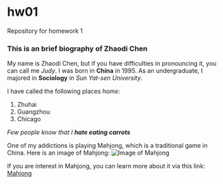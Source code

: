 # hw01
Repository for homework 1

### This is an brief biography of Zhaodi Chen

My name is Zhaodi Chen, but if you have difficulties in pronouncing it, you can call me _Judy_. I was born in **China** in 1995. As an undergraduate, I majored in **Sociology** in _Sun Yat-sen University_.

I have called the following places _home_:
1. Zhuhai
1. Guangzhou
1. Chicago

_Few people know that I **hate eating carrots**_

One of my addictions is playing Mahjong, which is a traditional game in China.
Here is an image of Mahjong:
![Image of Mahjong](https://www.google.com/search?q=mahjong&source=lnms&tbm=isch&sa=X&ved=0ahUKEwi04_eG9s7WAhWDRyYKHWwQCDkQ_AUICigB&biw=1280&bih=546#imgrc=x3oj527Cyh9BQM:)

If you are interest in Mahjong, you can learn more about it via this link:
[Mahjong](https://en.wikipedia.org/wiki/Mahjong)
